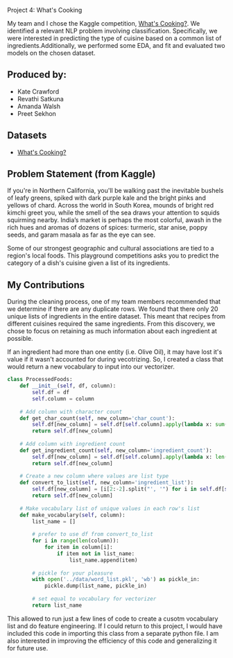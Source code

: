 Project 4: What's Cooking

My team and I chose the Kaggle competition, [What's Cooking?](https://www.kaggle.com/c/whats-cooking). We identified a relevant NLP problem involving classification. Specifically, we were interested in predicting the type of cuisine based on a common list of ingredients.Additionally, we performed some EDA, and fit and evaluated two models on the chosen dataset.

## Produced by:
- Kate Crawford
- Revathi Satkuna
- Amanda Walsh
- Preet Sekhon

## Datasets

- [What's Cooking?](https://www.kaggle.com/c/whats-cooking)

## Problem Statement (from Kaggle)

If you're in Northern California, you'll be walking past the inevitable bushels of leafy greens, spiked with dark purple kale and the bright pinks and yellows of chard. Across the world in South Korea, mounds of bright red kimchi greet you, while the smell of the sea draws your attention to squids squirming nearby. India’s market is perhaps the most colorful, awash in the rich hues and aromas of dozens of spices: turmeric, star anise, poppy seeds, and garam masala as far as the eye can see.

Some of our strongest geographic and cultural associations are tied to a region's local foods. This playground competitions asks you to predict the category of a dish's cuisine given a list of its ingredients. 

## My Contributions

During the cleaning process, one of my team members recommended that we determine if there are any duplicate rows. We found that there only 20 unique lists of ingredients in the entire dataset. This meant that recipes from different cuisines required the same ingredients. From this discovery, we chose to focus on retaining as much information about each ingredient at possible.

If an ingredient had more than one entity (i.e. Olive Oil), it may have lost it's value if it wasn't accounted for during vecotrizing. So, I created a class that would return a new vocabulary to input into our vectorizer. 

```Python
class ProcessedFoods:
    def __init__(self, df, column):
        self.df = df
        self.column = column
        
    # Add column with character count
    def get_char_count(self, new_column='char_count'):
        self.df[new_column] = self.df[self.column].apply(lambda x: sum([len(item) for item in x]))
        return self.df[new_column]
    
    # Add column with ingredient count 
    def get_ingredient_count(self, new_column='ingredient_count'):
        self.df[new_column] = self.df[self.column].apply(lambda x: len(str(x).split(',')))
        return self.df[new_column]
    
    # Create a new column where values are list type
    def convert_to_list(self, new_column='ingredient_list'): 
        self.df[new_column] = [i[2:-2].split("', '") for i in self.df[self.column]]
        return self.df[new_column]
    
    # Make vocabulary list of unique values in each row's list
    def make_vocabulary(self, column):
        list_name = []
        
        # prefer to use df from convert_to_list
        for i in range(len(column)):
            for item in column[i]:
                if item not in list_name:
                    list_name.append(item)
                        
        # pickle for your pleasure
        with open('../data/word_list.pkl', 'wb') as pickle_in:
            pickle.dump(list_name, pickle_in)
        
        # set equal to vocabulary for vectorizer
        return list_name
```

This allowed to run just a few lines of code to create a cusotm vocabulary list and do feature engineering. If I could return to this project, I would have included this code in importing this class from a separate python file. I am also interested in improving the efficiency of this code and generalizing it for future use.
